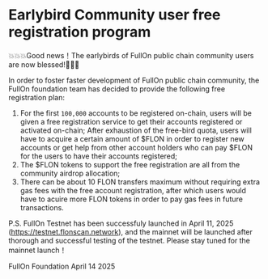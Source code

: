 # Earlybird Community user free registration program

💥💥💥Good news！The earlybirds of FullOn public chain community users are now blessed!🚀🚀🚀

In order to foster faster development of FullOn public chain community, the FullOn foundation team has decided to provide the following free registration plan:

1. For the first `100,000` accounts to be registered on-chain, users will be given a free registration service to get their accounts registered or activated on-chain; After exhaustion of the free-bird quota, users will have to acquire a certain amount of $FLON in order to register new accounts or get help from other account holders who can pay $FLON for the users to have their accounts registered;
2. The $FLON tokens to support the free registration are all from the community airdrop allocation;
3. There can be about 10 FLON transfers maximum without requiring extra gas fees with the free account registration, after which users would have to acuire more FLON tokens in order to pay gas fees in future transactions.

P.S. FullOn Testnet has been successfuly launched in April 11, 2025 (https://testnet.flonscan.network), and the mainnet will be launched after thorough and successful testing of the testnet. Please stay tuned for the mainnet launch！

FullOn Foundation
April 14 2025